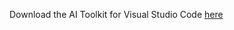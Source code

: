 Download the AI Toolkit for Visual Studio Code [here](https://marketplace.visualstudio.com/items?itemName=ms-windows-ai-studio.windows-ai-studio)
